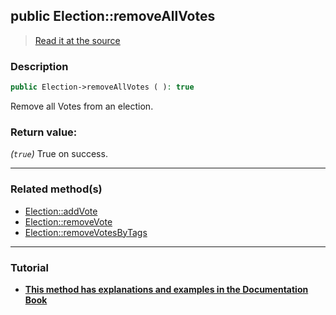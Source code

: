 ## public Election::removeAllVotes

> [Read it at the source](https://github.com/julien-boudry/Condorcet/blob/master/src/ElectionProcess/VotesProcess.php#L265)

### Description    

```php
public Election->removeAllVotes ( ): true
```

Remove all Votes from an election.
    

### Return value:   

*(`true`)* True on success.


---------------------------------------

### Related method(s)      

* [Election::addVote](/Docs/ApiReferences/Election%20Class/public%20Election--addVote.md)    
* [Election::removeVote](/Docs/ApiReferences/Election%20Class/public%20Election--removeVote.md)    
* [Election::removeVotesByTags](/Docs/ApiReferences/Election%20Class/public%20Election--removeVotesByTags.md)    

---------------------------------------

### Tutorial

* **[This method has explanations and examples in the Documentation Book](https://www.condorcet.io/3.AsPhpLibrary/5.Votes/1.AddVotes)**    

